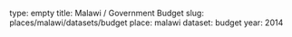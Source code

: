 type: empty
title: Malawi / Government Budget
slug: places/malawi/datasets/budget
place: malawi
dataset: budget
year: 2014

